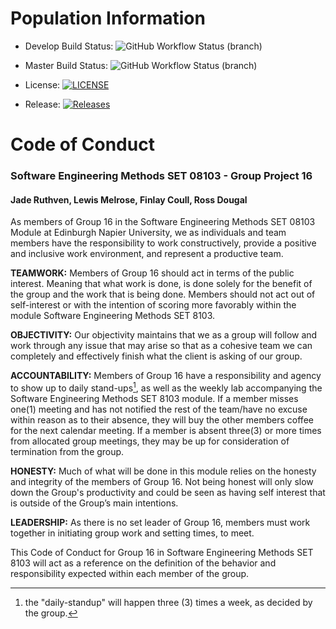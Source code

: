 # Population Information
* Develop Build Status: ![GitHub Workflow Status (branch)](https://img.shields.io/github/actions/workflow/status/fdcoull/set08103_assessment/main.yml?branch=develop&style=flat-square)

* Master Build Status: ![GitHub Workflow Status (branch)](https://img.shields.io/github/actions/workflow/status/fdcoull/set08103_assessment/main.yml?branch=master&style=flat-square)

* License: [![LICENSE](https://img.shields.io/github/license/fdcoull/set08103_assessment?style=flat-square)](https://github.com/fdcoull/set08103_assessment/blob/master/LICENSE)

* Release: [![Releases](https://img.shields.io/github/release/fdcoull/set08103_assessment/all.svg?style=flat-square)](https://github.com/fdcoull/set08103_assessment/releases)

# Code of Conduct
### Software Engineering Methods SET 08103 - Group Project 16
#### Jade Ruthven, Lewis Melrose, Finlay Coull, Ross Dougal

  As members of Group 16 in the Software Engineering Methods SET 08103 Module at Edinburgh Napier University, we as individuals and team members have the responsibility to work constructively, provide a positive and inclusive work environment, and represent a productive team.

**TEAMWORK:**   Members of Group 16 should act in terms of the public interest. Meaning that what work is done, is done solely for the benefit of the group and the work that is being done. Members should not act out of self-interest or with the intention of scoring more favorably within the module Software Engineering Methods SET 8103.

**OBJECTIVITY:**   Our objectivity maintains that we as a group will follow and work through any issue that may arise so that as a cohesive team we can completely and effectively finish what the client is asking of our group.

**ACCOUNTABILITY:**  Members of Group 16 have a responsibility and agency to show up to daily stand-ups[^1], as well as the weekly lab accompanying the Software Engineering Methods SET 8103 module. If a member misses one(1) meeting and has not notified the rest of the team/have no excuse within reason as to their absence, they will buy the other members coffee for the next calendar meeting. If a member is absent three(3) or more times from allocated group meetings, they may be up for consideration of termination from the group.

**HONESTY:**  Much of what will be done in this module relies on the honesty and integrity of the members of Group 16. Not being honest will only slow down the Group's productivity and could be seen as having self interest that is outside of the Group’s main intentions.

**LEADERSHIP:**  As there is no set leader of Group 16, members must work together in initiating group work and setting times, to meet. 

  This Code of Conduct for Group 16 in Software Engineering Methods SET 8103 will act as a reference on the definition of the behavior and responsibility expected within each member of the group.
[^1]: the "daily-standup" will happen three (3) times a week, as decided by the group.
